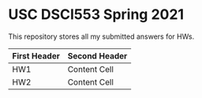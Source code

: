 # USC DSCI553 Spring 2021

This repository stores all my submitted answers for HWs.


| First Header  | Second Header |
| ------------- | ------------- |
| HW1  | Content Cell  | 
| HW2  | Content Cell  |
